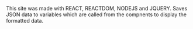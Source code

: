 This site was made with REACT, REACTDOM, NODEJS and JQUERY. Saves JSON data to variables which are called from the compnents to display the formatted data. 